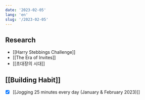 ```yaml
---
date: '2023-02-05'
lang: 'en'
slug: '/2023-02-05'
---
```


## Research

- [[Harry Stebbings Challenge]]
- [[The Era of Invites]]
- [[초대장의 시대]]

## [[Building Habit]]

- [x] [[Jogging 25 minutes every day (January & February 2023)]]
